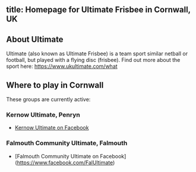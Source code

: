 title: Homepage for Ultimate Frisbee in Cornwall, UK
---

## About Ultimate

Ultimate (also known as Ultimate Frisbee) is a team sport similar netball or football, but played with a flying disc (frisbee).
Find out more about the sport here: https://www.ukultimate.com/what

## Where to play in Cornwall

These groups are currently active:

### Kernow Ultimate, Penryn 
* [Kernow Ultimate on Facebook](https://www.facebook.com/groups/kernowultimate)

### Falmouth Community Ultimate, Falmouth
* [Falmouth Community Ultimate on Facebook] (https://www.facebook.com/FalUltimate)



